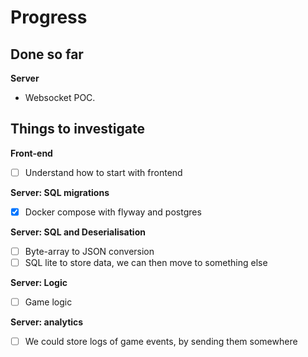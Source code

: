 # Progress

## Done so far

**Server**
- Websocket POC.

## Things to investigate

**Front-end**
- [ ] Understand how to start with frontend

**Server: SQL migrations**
- [x] Docker compose with flyway and postgres

**Server: SQL and Deserialisation**
- [ ] Byte-array to JSON conversion
- [ ] SQL lite to store data, we can then move to something else

**Server: Logic**
- [ ] Game logic

**Server: analytics**
- [ ] We could store logs of game events, by sending them somewhere
